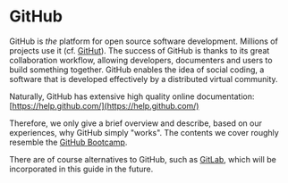 # GitHub

GitHub is _the_ platform for open source software development. Millions of projects use it (cf. [GitHut](http://githut.info/)). The success of GitHub is thanks to its great collaboration workflow, allowing developers, documenters and users to build something together. GitHub enables the idea of social coding, a software that is developed effectively by a distributed virtual community.

Naturally, GitHub has extensive high quality online documentation: [https://help.github.com/](https://help.github.com/)

Therefore, we only give a brief overview and describe, based on our experiences, why GitHub simply "works". The contents we cover roughly resemble the [GitHub Bootcamp](https://help.github.com/categories/bootcamp/).

There are of course alternatives to GitHub, such as [GitLab](https://gitlab.com), which will be incorporated in this guide in the future.


